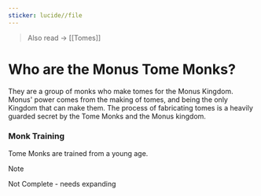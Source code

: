 ```yaml
---
sticker: lucide//file
---
```

> Also read → [[Tomes]]
# Who are the Monus Tome Monks?  
They are a group of monks who make tomes for the Monus Kingdom. Monus' power comes from the making of tomes, and being the only Kingdom that can make them. The process of fabricating tomes is a heavily guarded secret by the Tome Monks and the Monus kingdom.
  
### Monk Training  
Tome Monks are trained from a young age.
> [!NOTE]
> Not Complete - needs expanding
